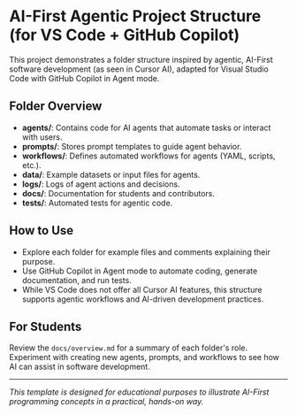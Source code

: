 # AI-First Agentic Project Structure (for VS Code + GitHub Copilot)

This project demonstrates a folder structure inspired by agentic, AI-First software development (as seen in Cursor AI), adapted for Visual Studio Code with GitHub Copilot in Agent mode.

## Folder Overview

- **agents/**: Contains code for AI agents that automate tasks or interact with users.
- **prompts/**: Stores prompt templates to guide agent behavior.
- **workflows/**: Defines automated workflows for agents (YAML, scripts, etc.).
- **data/**: Example datasets or input files for agents.
- **logs/**: Logs of agent actions and decisions.
- **docs/**: Documentation for students and contributors.
- **tests/**: Automated tests for agentic code.

## How to Use

- Explore each folder for example files and comments explaining their purpose.
- Use GitHub Copilot in Agent mode to automate coding, generate documentation, and run tests.
- While VS Code does not offer all Cursor AI features, this structure supports agentic workflows and AI-driven development practices.

## For Students

Review the `docs/overview.md` for a summary of each folder's role. Experiment with creating new agents, prompts, and workflows to see how AI can assist in software development.

---

*This template is designed for educational purposes to illustrate AI-First programming concepts in a practical, hands-on way.*
